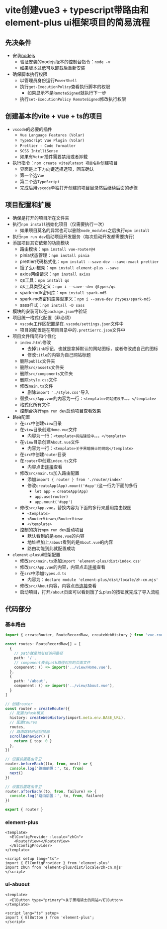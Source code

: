 # vite创建vue3 + typescript带路由和element-plus ui框架项目的简易流程

## 先决条件

- 安装[nodejs](https://nodejs.org)
  - 验证安装的nodejs版本的控制台指令：`node -v`
  - 如果版本过低可以卸载后重新安装
- 确保脚本执行权限
  - 以管理员身份运行`PowerShell`
  - 执行`get-ExecutionPolicy`查看执行脚本的权限
    - 如果显示不是`RemoteSigned`就执行下一步
  - 执行`set-ExecutionPolicy RemoteSigned`修改执行权限

## 创建基本的vite + vue + ts的项目

- `vscode`的必要的插件
  - `Vue Language Features (Volar)`
  - `TypeScript Vue Plugin (Volar)`
  - `Prettier - Code formatter`
  - `SCSS IntelliSense`
  - 如果有`Vetur`插件需要禁用或者卸载
- 执行指令：`npm create vite@latest 项目名称`创建项目
  - 界面是上下方向键选择选项，回车确认
  - 第一个选`Vue`
  - 第二个选`TypeScript`
  - 完成后用`vscode`单独打开创建的项目目录然后继续后面的步骤

## 项目配置和扩展

- 确保是打开的项目所在文件夹
- 执行`npm install`初始化项目（仅需要执行一次）
  - 如果项目莫名的异常也可以删除`node_modules`之后执行`npm install`
- 执行`npm run dev`启动项目开发服务（每次启动开发都需要执行）
- 添加项目其它依赖的功能模块
  - 路由模块：`npm install vue-router@4`
  - pinia状态管理：`npm install pinia`
  - prettier代码格式化：`npm install --save-dev --save-exact prettier`
  - 饿了么ui框架：`npm install element-plus --save`
  - axios网络请求：`npm install axios`
  - qs工具：`npm install qs`
  - qs工具类型定义：`npm i --save--dev @types/qs`
  - spark-md5密码库：`npm install spark-md5`
  - spark-md5密码库类型定义：`npm i --save-dev @types/spark-md5`
  - sass样式：`npm install -D sass`
- 模块的安装可以在`package.json`中验证
- 项目统一格式化配置（非必须）
  - `vscode`工作区配置是在`.vscode/settings.json`文件中
  - 项目的配置是在项目目录中的`.prettierrc.json`文件中
- 项目文件精简和个性化
  - `index.html`修改
    - 去掉`link`标记，也就是拿掉默认的网站图标，或者修改成自己的图标
    - 修改`title`的内容为自己网站标题
  - 删除`public`文件夹
  - 删除`src/assets`文件夹
  - 删除`src/components`文件夹
  - 删除`style.css`文件
  - 修改`main.ts`文件
    - 删除`import './style.css'`导入
  - 替换`src/App.vue`的内容为一行：`<template>网站建设中。。。</template>`
  - 格式化所有文件
  - 控制台执行`npm run dev`启动项目查看效果
- 路由配置
  - 在`src`中创建`view`目录
  - 在`view`目录创建`Home.vue`文件
    - 内容为一行：`<template>网站建设中。。。</template>`
  - 在`view`目录创建`About.vue`文件
    - 内容为一行：`<template>关于黑暗骑士的网站</template>`
  - 在`src`中创建`router`目录
  - 在`router`中创建`index.ts`文件
    - 内容点击[连接](#基本路由)查看
  - 修改`src/main.ts`加入路由配置
    - 添加`import { router } from './router/index'`
    - 修改`createApp(App).mount('#app')`这一行为下面的多行
      - `let app = createApp(App)`
      - `app.use(router)`
      - `app.mount('#app')`
  - 修改`src/App.vue`，替换内容为下面的多行来启用路由视图
    - `<template>`
    - `<RouterView></RouterView>`
    - `</template>`
  - 控制的执行`npm run dev`启动项目
    - 默认看到的是`Home.vue`的内容
    - 地址栏加上`/about`看到的是`About.vue`的内容
    - 路由功能到此就配置成功
- `element-plus`ui框架配置
  - 修改`src/main.ts`添加`import 'element-plus/dist/index.css'`
  - 修改`src/App.vue`的内容，内容点击[连接](#element-plus)查看
  - 在`src`中添加`types.d.ts`
    - 内容为：`declare module 'element-plus/dist/locale/zh-cn.mjs'`
  - 修改`src/About`内容，内容点击[连接](#ui-abuout)查看
  - 启动项目，打开`/about`页面可以看到饿了么plus的按钮就完成了导入流程

## 代码部分

### 基本路由

```ts
import { createRouter, RouteRecordRaw, createWebHistory } from 'vue-router'

const routes: RouteRecordRaw[] = [
  {
    // path就是地址栏访问路径
    path: '/',
    // component表示path路径对应的页面文件
    component: () => import('../view/Home.vue'),
  },
  {
    path: '/about',
    component: () => import('../view/About.vue'),
  }
]

// 创建router
const router = createRouter({
  // 配置为Hash模式
  history: createWebHistory(import.meta.env.BASE_URL),
  // 配置toures
  routes,
  // 路由跳转时返回顶部
  scrollBehavior() {
    return { top: 0 }
  },
})

// 设置前置路由守卫
router.beforeEach((to, from, next) => {
  console.log('路由前置：', to, from)
  next()
})

// 设置后置路由守卫
router.afterEach((to, from, failure) => {
  console.log('路由后置：', to, from, failure)
})

export { router }

```

### element-plus

```vue
<template>
  <ElConfigProvider :locale="zhCn">
    <RouterView></RouterView>
  </ElConfigProvider>
</template>

<script setup lang="ts">
import { ElConfigProvider } from 'element-plus'
import zhCn from 'element-plus/dist/locale/zh-cn.mjs'
</script>
```

### ui-abuout

```vue
<template>
  <ElButton type="primary">关于黑暗骑士的网站</ElButton>
</template>

<script lang="ts" setup>
import { ElButton } from 'element-plus';
</script>
```
